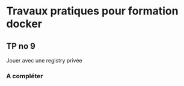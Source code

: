 # Travaux pratiques pour formation docker

## TP no 9
Jouer avec une registry privée

### A compléter


